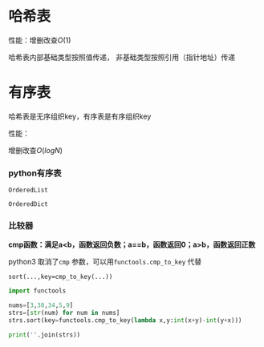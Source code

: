 # 哈希表



性能：增删改查$O(1)$

哈希表内部基础类型按照值传递， 非基础类型按照引用（指针地址）传递

# 有序表

哈希表是无序组织key，有序表是有序组织key

性能：

增删改查$O(logN)$

### python有序表

`OrderedList`

`OrderedDict`

### 比较器

**cmp函数：满足a<b，函数返回负数；a==b，函数返回0；a>b，函数返回正数**

python3 取消了`cmp` 参数，可以用`functools.cmp_to_key` 代替

`sort(...,key=cmp_to_key(...))`

```python
import functools

nums=[3,30,34,5,9]
strs=[str(num) for num in nums]
strs.sort(key=functools.cmp_to_key(lambda x,y:int(x+y)-int(y+x)))

print(''.join(strs))
```

